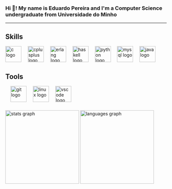 <h3 align="left">Hi 👋! My name is Eduardo Pereira and I'm a Computer Science undergraduate from Universidade do Minho</h3>

-----------------------------------------------------------------------------------------------------------------------
<h2 align="left"> Skills</h2>

<div align="left">
  <img src="https://cdn.jsdelivr.net/gh/devicons/devicon/icons/c/c-original.svg" height="50" alt="c logo"  />
  <img width="12" />
  <img src="https://cdn.jsdelivr.net/gh/devicons/devicon/icons/cplusplus/cplusplus-original.svg" height="50" alt="cplusplus logo"  />
  <img width="12" />
  <img src="https://cdn.jsdelivr.net/gh/devicons/devicon/icons/erlang/erlang-original.svg" height="50" alt="erlang logo"  />
 
  <img width="12" />
  <img src="https://cdn.simpleicons.org/haskell/5D4F85" height="50" alt="haskell logo"  />
  <img width="12" />
  <img src="https://cdn.jsdelivr.net/gh/devicons/devicon/icons/python/python-original.svg" height="50" alt="python logo"  />
  <img width="12" />
  <img src="https://cdn.simpleicons.org/mysql/4479A1" height="50" alt="mysql logo"  />
  <img width="12" />
  <img src="https://cdn.jsdelivr.net/gh/devicons/devicon/icons/java/java-original.svg" height="50" alt="java logo"  />
</div>

<h2 align="left"> Tools</h2>

  <div align="left">
  <img width="12" />
  <img src="https://cdn.jsdelivr.net/gh/devicons/devicon/icons/git/git-original.svg" height="50" alt="git logo"  />
  <img width="12" />
  <img src="https://skillicons.dev/icons?i=linux" height="50" alt="linux logo"  />
  <img width="12" />
  <img src="https://cdn.jsdelivr.net/gh/devicons/devicon/icons/vscode/vscode-original.svg" height="50" alt="vscode logo"  />
  
    
###
###

<div align="left">
  <img src="https://github-readme-stats.vercel.app/api?username=Blackparkd&hide_title=false&hide_rank=false&show_icons=true&include_all_commits=true&count_private=true&disable_animations=false&theme=ayu-mirage&locale=en&hide_border=false" height="230" alt="stats graph"  />
  <img src="https://github-readme-stats.vercel.app/api/top-langs?username=Blackparkd&locale=en&hide_title=false&layout=compact&card_width=320&langs_count=6&theme=ayu-mirage&hide_border=false" height="230" alt="languages graph"  />
  
